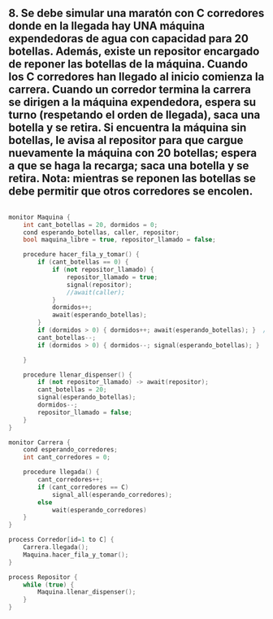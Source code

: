 ## 8. Se debe simular una maratón con C corredores donde en la llegada hay UNA máquina expendedoras de agua con capacidad para 20 botellas. Además, existe un repositor encargado de reponer las botellas de la máquina. Cuando los C corredores han llegado al inicio comienza la carrera. Cuando un corredor termina la carrera se dirigen a la máquina expendedora, espera su turno (respetando el orden de llegada), saca una botella y se retira. Si encuentra la máquina sin botellas, le avisa al repositor para que cargue nuevamente la máquina con 20 botellas; espera a que se haga la recarga; saca una botella y se retira. Nota: mientras se reponen las botellas se debe permitir que otros corredores se encolen.

```cpp

monitor Maquina {
    int cant_botellas = 20, dormidos = 0;
    cond esperando_botellas, caller, repositor;
    bool maquina_libre = true, repositor_llamado = false;

    procedure hacer_fila_y_tomar() {
        if (cant_botellas == 0) {
            if (not repositor_llamado) {
                repositor_llamado = true;
                signal(repositor);
                //await(caller);
            }
            dormidos++;
            await(esperando_botellas);
        }
        if (dormidos > 0) { dormidos++; await(esperando_botellas); }  // En el caso de que entre un proceso sin que haya entrado antes el proceso que llamó al repositor.
        cant_botellas--;
        if (dormidos > 0) { dormidos--; signal(esperando_botellas); }

    }

    procedure llenar_dispenser() {
        if (not repositor_llamado) -> await(repositor);
        cant_botellas = 20;
        signal(esperando_botellas);
        dormidos--;
        repositor_llamado = false;
    }
}

monitor Carrera {
    cond esperando_corredores;
    int cant_corredores = 0;

    procedure llegada() {
        cant_corredores++;
        if (cant_corredores == C)
            signal_all(esperando_corredores);
        else
            wait(esperando_corredores)
    }
}

process Corredor[id=1 to C] {
    Carrera.llegada();
    Maquina.hacer_fila_y_tomar();
}

process Repositor {
    while (true) {
        Maquina.llenar_dispenser();
    }
}
```
